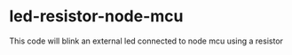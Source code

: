 # led-resistor-node-mcu
This code will blink an external led connected to node mcu using a resistor
